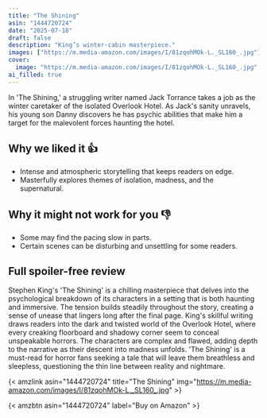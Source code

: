 ```yaml
---
title: "The Shining"
asin: "1444720724"
date: "2025-07-18"
draft: false
description: "King’s winter-cabin masterpiece."
images: ["https://m.media-amazon.com/images/I/81zqohMOk-L._SL160_.jpg"]
cover:
  image: "https://m.media-amazon.com/images/I/81zqohMOk-L._SL160_.jpg"
ai_filled: true
---
```


In 'The Shining,' a struggling writer named Jack Torrance takes a job as the
winter caretaker of the isolated Overlook Hotel. As Jack's sanity unravels, his
young son Danny discovers he has psychic abilities that make him a target for
the malevolent forces haunting the hotel.

## Why we liked it 👍
- Intense and atmospheric storytelling that keeps readers on edge.
- Masterfully explores themes of isolation, madness, and the supernatural.

## Why it might not work for you 👎
- Some may find the pacing slow in parts.
- Certain scenes can be disturbing and unsettling for some readers.

## Full spoiler-free review
Stephen King's 'The Shining' is a chilling masterpiece that delves into the
psychological breakdown of its characters in a setting that is both haunting and
immersive. The tension builds steadily throughout the story, creating a sense of
unease that lingers long after the final page. King's skillful writing draws
readers into the dark and twisted world of the Overlook Hotel, where every
creaking floorboard and shadowy corner seem to conceal unspeakable horrors. The
characters are complex and flawed, adding depth to the narrative as their
descent into madness unfolds. 'The Shining' is a must-read for horror fans
seeking a tale that will leave them breathless and sleepless, questioning the
thin line between reality and nightmare.

{< amzlink asin="1444720724" title="The Shining" img="https://m.media-amazon.com/images/I/81zqohMOk-L._SL160_.jpg" >}

{< amzbtn asin="1444720724" label="Buy on Amazon" >}
